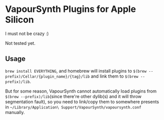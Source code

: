 # VapourSynth Plugins for Apple Silicon
I must not be crazy :)

Not tested yet.

## Usage
`brew install EVERYTHING`, and homebrew will install plugins to `$(brew --prefix)/Cellar/{plugin_name}/{tag}/lib` and link them to `$(brew --prefix)/lib`.

But for some reason, VapourSynth cannot automatically load plugins from `$(brew --prefix)/lib`(since there're other dylib(s) and it will throw segmentation fault), so you need to link/copy them to somewhere presents in `~/Library/Application\ Support/VapourSynth/vapoursynth.conf` manually.
